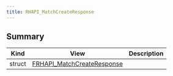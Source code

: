 ```yaml
---
title: RHAPI_MatchCreateResponse
---
```


## Summary
| Kind | View | Description |
|------|------|-------------|
|struct|[FRHAPI_MatchCreateResponse](/unreal-plugins/all/structfrhapi__matchcreateresponse/#structFRHAPI__MatchCreateResponse)||
